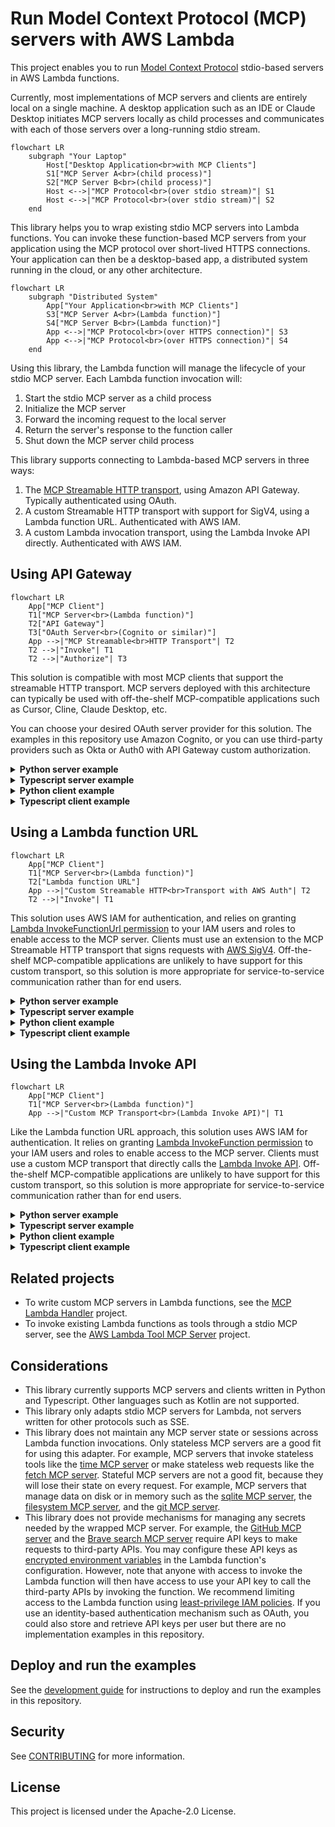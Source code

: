 # Run Model Context Protocol (MCP) servers with AWS Lambda

This project enables you to run [Model Context Protocol](https://modelcontextprotocol.io) stdio-based servers in AWS Lambda functions.

Currently, most implementations of MCP servers and clients are entirely local on a single machine.
A desktop application such as an IDE or Claude Desktop initiates MCP servers locally as child processes
and communicates with each of those servers over a long-running stdio stream.

```mermaid
flowchart LR
    subgraph "Your Laptop"
        Host["Desktop Application<br>with MCP Clients"]
        S1["MCP Server A<br>(child process)"]
        S2["MCP Server B<br>(child process)"]
        Host <-->|"MCP Protocol<br>(over stdio stream)"| S1
        Host <-->|"MCP Protocol<br>(over stdio stream)"| S2
    end
```

This library helps you to wrap existing stdio MCP servers into Lambda functions.
You can invoke these function-based MCP servers from your application using the MCP protocol
over short-lived HTTPS connections.
Your application can then be a desktop-based app, a distributed system running in the cloud,
or any other architecture.

```mermaid
flowchart LR
    subgraph "Distributed System"
        App["Your Application<br>with MCP Clients"]
        S3["MCP Server A<br>(Lambda function)"]
        S4["MCP Server B<br>(Lambda function)"]
        App <-->|"MCP Protocol<br>(over HTTPS connection)"| S3
        App <-->|"MCP Protocol<br>(over HTTPS connection)"| S4
    end
```

Using this library, the Lambda function will manage the lifecycle of your stdio MCP server.
Each Lambda function invocation will:

1. Start the stdio MCP server as a child process
1. Initialize the MCP server
1. Forward the incoming request to the local server
1. Return the server's response to the function caller
1. Shut down the MCP server child process

This library supports connecting to Lambda-based MCP servers in three ways:

1. The [MCP Streamable HTTP transport](https://modelcontextprotocol.io/specification/2025-06-18/basic/transports#streamable-http), using Amazon API Gateway. Typically authenticated using OAuth.
2. A custom Streamable HTTP transport with support for SigV4, using a Lambda function URL. Authenticated with AWS IAM.
3. A custom Lambda invocation transport, using the Lambda Invoke API directly. Authenticated with AWS IAM.

## Using API Gateway

```mermaid
flowchart LR
    App["MCP Client"]
    T1["MCP Server<br>(Lambda function)"]
    T2["API Gateway"]
    T3["OAuth Server<br>(Cognito or similar)"]
    App -->|"MCP Streamable<br>HTTP Transport"| T2
    T2 -->|"Invoke"| T1
    T2 -->|"Authorize"| T3
```

This solution is compatible with most MCP clients that support the streamable HTTP transport.
MCP servers deployed with this architecture can typically be used with off-the-shelf
MCP-compatible applications such as Cursor, Cline, Claude Desktop, etc.

You can choose your desired OAuth server provider for this solution. The examples in this
repository use Amazon Cognito, or you can use third-party providers such as Okta or Auth0
with API Gateway custom authorization.

<details>

<summary><b>Python server example</b></summary>

```python
import sys
from mcp.client.stdio import StdioServerParameters
from mcp_lambda import APIGatewayProxyEventHandler, StdioServerAdapterRequestHandler

server_params = StdioServerParameters(
    command=sys.executable,
    args=[
        "-m",
        "my_mcp_server_python_module",
        "--my-server-command-line-parameter",
        "some_value",
    ],
)


request_handler = StdioServerAdapterRequestHandler(server_params)
event_handler = APIGatewayProxyEventHandler(request_handler)


def handler(event, context):
    return event_handler.handle(event, context)
```

See a full, deployable example [here](examples/servers/dad-jokes/).

</details>

<details>

<summary><b>Typescript server example</b></summary>

```typescript
import {
  Handler,
  Context,
  APIGatewayProxyWithCognitoAuthorizerEvent,
  APIGatewayProxyResult,
} from "aws-lambda";
import {
  APIGatewayProxyEventHandler,
  StdioServerAdapterRequestHandler,
} from "@aws/run-mcp-servers-with-aws-lambda";

const serverParams = {
  command: "npx",
  args: [
    "--offline",
    "my-mcp-server-typescript-module",
    "--my-server-command-line-parameter",
    "some_value",
  ],
};

const requestHandler = new APIGatewayProxyEventHandler(
  new StdioServerAdapterRequestHandler(serverParams)
);

export const handler: Handler = async (
  event: APIGatewayProxyWithCognitoAuthorizerEvent,
  context: Context
): Promise<APIGatewayProxyResult> => {
  return requestHandler.handle(event, context);
};
```

See a full, deployable example [here](examples/servers/dog-facts/).

</details>

<details>

<summary><b>Python client example</b></summary>

```python
from mcp import ClientSession
from mcp.client.streamable_http import streamablehttp_client

# Create OAuth client provider here

async with streamablehttp_client(
    url="https://abc123.execute-api.us-east-2.amazonaws.com/prod/mcp",
    auth=oauth_client_provider,
) as (
    read_stream,
    write_stream,
    _,
):
    async with ClientSession(read_stream, write_stream) as session:
        await session.initialize()
        tool_result = await session.call_tool("echo", {"message": "hello"})
```

See a full example as part of the sample chatbot [here](examples/chatbots/python/server_clients/interactive_oauth.py).

</details>

<details>

<summary><b>Typescript client example</b></summary>

```typescript
import { StreamableHTTPClientTransport } from "@modelcontextprotocol/sdk/client/streamableHttp.js";
import { Client } from "@modelcontextprotocol/sdk/client/index.js";

const client = new Client(
  {
    name: "my-client",
    version: "0.0.1",
  },
  {
    capabilities: {
      sampling: {},
    },
  }
);

// Create OAuth client provider here

const transport = new StreamableHTTPClientTransport(
  "https://abc123.execute-api.us-east-2.amazonaws.com/prod/mcp",
  {
    authProvider: oauthProvider,
  }
);
await client.connect(transport);
```

See a full example as part of the sample chatbot [here](examples/chatbots/typescript/src/server_clients/interactive_oauth.ts).

</details>

## Using a Lambda function URL

```mermaid
flowchart LR
    App["MCP Client"]
    T1["MCP Server<br>(Lambda function)"]
    T2["Lambda function URL"]
    App -->|"Custom Streamable HTTP<br>Transport with AWS Auth"| T2
    T2 -->|"Invoke"| T1
```

This solution uses AWS IAM for authentication, and relies on granting
[Lambda InvokeFunctionUrl permission](https://docs.aws.amazon.com/lambda/latest/dg/urls-auth.html#urls-auth-iam) to your
IAM users and roles to enable access to the MCP server. Clients must use an extension to the MCP Streamable
HTTP transport that signs requests with [AWS SigV4](https://docs.aws.amazon.com/AmazonS3/latest/API/sig-v4-authenticating-requests.html).
Off-the-shelf MCP-compatible applications are unlikely to have support for this custom transport,
so this solution is more appropriate for service-to-service communication rather than for end users.

<details>

<summary><b>Python server example</b></summary>

```python
import sys
from mcp.client.stdio import StdioServerParameters
from mcp_lambda import LambdaFunctionURLEventHandler, StdioServerAdapterRequestHandler

server_params = StdioServerParameters(
    command=sys.executable,
    args=[
        "-m",
        "my_mcp_server_python_module",
        "--my-server-command-line-parameter",
        "some_value",
    ],
)


request_handler = StdioServerAdapterRequestHandler(server_params)
event_handler = LambdaFunctionURLEventHandler(request_handler)


def handler(event, context):
    return event_handler.handle(event, context)
```

See a full, deployable example [here](examples/servers/mcpdoc/).

</details>

<details>

<summary><b>Typescript server example</b></summary>

```typescript
import {
  Handler,
  Context,
  APIGatewayProxyEventV2WithIAMAuthorizer,
  APIGatewayProxyResultV2,
} from "aws-lambda";
import {
  LambdaFunctionURLEventHandler,
  StdioServerAdapterRequestHandler,
} from "@aws/run-mcp-servers-with-aws-lambda";

const serverParams = {
  command: "npx",
  args: [
    "--offline",
    "my-mcp-server-typescript-module",
    "--my-server-command-line-parameter",
    "some_value",
  ],
};

const requestHandler = new LambdaFunctionURLEventHandler(
  new StdioServerAdapterRequestHandler(serverParams)
);

export const handler: Handler = async (
  event: APIGatewayProxyEventV2WithIAMAuthorizer,
  context: Context
): Promise<APIGatewayProxyResultV2> => {
  return requestHandler.handle(event, context);
};
```

See a full, deployable example [here](examples/servers/cat-facts/).

</details>

<details>

<summary><b>Python client example</b></summary>

```python
from mcp import ClientSession
from mcp_lambda.client.streamable_http_sigv4 import streamablehttp_client_with_sigv4

async with streamablehttp_client_with_sigv4(
    url="https://url-id-12345.lambda-url.us-east-2.on.aws",
    service="lambda",
    region="us-east-2",
) as (
    read_stream,
    write_stream,
    _,
):
    async with ClientSession(read_stream, write_stream) as session:
        await session.initialize()
        tool_result = await session.call_tool("echo", {"message": "hello"})
```

See a full example as part of the sample chatbot [here](examples/chatbots/python/server_clients/lambda_function_url.py).

</details>

<details>

<summary><b>Typescript client example</b></summary>

```typescript
import { StreamableHTTPClientWithSigV4Transport } from "@aws/run-mcp-servers-with-aws-lambda";
import { Client } from "@modelcontextprotocol/sdk/client/index.js";

const client = new Client(
  {
    name: "my-client",
    version: "0.0.1",
  },
  {
    capabilities: {
      sampling: {},
    },
  }
);

const transport = new StreamableHTTPClientWithSigV4Transport(
  new URL("https://url-id-12345.lambda-url.us-east-2.on.aws"),
  {
    service: "lambda",
    region: "us-east-2",
  }
);
await client.connect(transport);
```

See a full example as part of the sample chatbot [here](examples/chatbots/typescript/src/server_clients/lambda_function_url.ts).

</details>

## Using the Lambda Invoke API

```mermaid
flowchart LR
    App["MCP Client"]
    T1["MCP Server<br>(Lambda function)"]
    App -->|"Custom MCP Transport<br>(Lambda Invoke API)"| T1
```

Like the Lambda function URL approach, this solution uses AWS IAM for authentication.
It relies on granting
[Lambda InvokeFunction permission](https://docs.aws.amazon.com/lambda/latest/dg/lambda-api-permissions-ref.html)
to your IAM users and roles to enable access to the MCP server.
Clients must use a custom MCP transport that directly calls the
[Lambda Invoke API](https://docs.aws.amazon.com/lambda/latest/api/API_Invoke.html).
Off-the-shelf MCP-compatible applications are unlikely to have support for this custom transport,
so this solution is more appropriate for service-to-service communication rather than for end users.

<details>

<summary><b>Python server example</b></summary>

```python
import sys
from mcp.client.stdio import StdioServerParameters
from mcp_lambda import stdio_server_adapter

server_params = StdioServerParameters(
    command=sys.executable,
    args=[
        "-m",
        "my_mcp_server_python_module",
        "--my-server-command-line-parameter",
        "some_value",
    ],
)


def handler(event, context):
    return stdio_server_adapter(server_params, event, context)
```

See a full, deployable example [here](examples/servers/time/).

</details>

<details>

<summary><b>Typescript server example</b></summary>

```typescript
import { Handler, Context } from "aws-lambda";
import { stdioServerAdapter } from "@aws/run-mcp-servers-with-aws-lambda";

const serverParams = {
  command: "npx",
  args: [
    "--offline",
    "my-mcp-server-typescript-module",
    "--my-server-command-line-parameter",
    "some_value",
  ],
};

export const handler: Handler = async (event, context: Context) => {
  return await stdioServerAdapter(serverParams, event, context);
};
```

See a full, deployable example [here](examples/servers/weather-alerts/).

</details>

<details>

<summary><b>Python client example</b></summary>

```python
from mcp import ClientSession
from mcp_lambda import LambdaFunctionParameters, lambda_function_client

server_params = LambdaFunctionParameters(
    function_name="my-mcp-server-function",
    region_name="us-east-2",
)

async with lambda_function_client(server_params) as (
    read_stream,
    write_stream,
):
    async with ClientSession(read_stream, write_stream) as session:
        await session.initialize()
        tool_result = await session.call_tool("echo", {"message": "hello"})
```

See a full example as part of the sample chatbot [here](examples/chatbots/python/server_clients/lambda_function.py).

</details>

<details>

<summary><b>Typescript client example</b></summary>

```typescript
import {
  LambdaFunctionParameters,
  LambdaFunctionClientTransport,
} from "@aws/run-mcp-servers-with-aws-lambda";
import { Client } from "@modelcontextprotocol/sdk/client/index.js";

const serverParams: LambdaFunctionParameters = {
  functionName: "my-mcp-server-function",
  regionName: "us-east-2",
};

const client = new Client(
  {
    name: "my-client",
    version: "0.0.1",
  },
  {
    capabilities: {
      sampling: {},
    },
  }
);

const transport = new LambdaFunctionClientTransport(serverParams);
await client.connect(transport);
```

See a full example as part of the sample chatbot [here](examples/chatbots/typescript/src/server_clients/lambda_function.ts).

</details>

## Related projects

- To write custom MCP servers in Lambda functions,
  see the [MCP Lambda Handler](https://github.com/awslabs/mcp/tree/main/src/mcp-lambda-handler) project.
- To invoke existing Lambda functions as tools through a stdio MCP server,
  see the [AWS Lambda Tool MCP Server](https://awslabs.github.io/mcp/servers/lambda-tool-mcp-server/) project.

## Considerations

- This library currently supports MCP servers and clients written in Python and Typescript.
  Other languages such as Kotlin are not supported.
- This library only adapts stdio MCP servers for Lambda, not servers written for other protocols such as SSE.
- This library does not maintain any MCP server state or sessions across Lambda function invocations.
  Only stateless MCP servers are a good fit for using this adapter. For example, MCP servers
  that invoke stateless tools like the [time MCP server](https://github.com/modelcontextprotocol/servers/tree/main/src/time)
  or make stateless web requests like the [fetch MCP server](https://github.com/modelcontextprotocol/servers/tree/main/src/fetch).
  Stateful MCP servers are not a good fit, because they will lose their state on every request.
  For example, MCP servers that manage data on disk or in memory such as
  the [sqlite MCP server](https://github.com/modelcontextprotocol/servers/tree/main/src/sqlite),
  the [filesystem MCP server](https://github.com/modelcontextprotocol/servers/tree/main/src/filesystem),
  and the [git MCP server](https://github.com/modelcontextprotocol/servers/tree/main/src/git).
- This library does not provide mechanisms for managing any secrets needed by the wrapped
  MCP server. For example, the [GitHub MCP server](https://github.com/modelcontextprotocol/servers/tree/main/src/github)
  and the [Brave search MCP server](https://github.com/modelcontextprotocol/servers/tree/main/src/brave-search)
  require API keys to make requests to third-party APIs.
  You may configure these API keys as
  [encrypted environment variables](https://docs.aws.amazon.com/lambda/latest/dg/configuration-envvars-encryption.html)
  in the Lambda function's configuration. However, note that anyone with access to invoke the Lambda function
  will then have access to use your API key to call the third-party APIs by invoking the function.
  We recommend limiting access to the Lambda function using
  [least-privilege IAM policies](https://docs.aws.amazon.com/lambda/latest/dg/security-iam.html).
  If you use an identity-based authentication mechanism such as OAuth, you could also store and retrieve API keys per user but there are no implementation examples in this repository.

## Deploy and run the examples

See the [development guide](DEVELOP.md) for instructions to deploy and run the examples in this repository.

## Security

See [CONTRIBUTING](CONTRIBUTING.md#security-issue-notifications) for more information.

## License

This project is licensed under the Apache-2.0 License.
